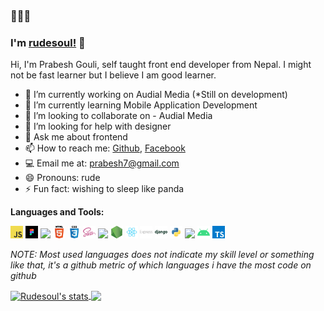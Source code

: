 ### 🤩🤩🤩 
### I'm [rudesoul!](https://www.github.com/rudesoul) 👋

Hi, I'm Prabesh Gouli, self taught front end developer from Nepal. I might not be fast learner but I believe I am good learner.

- 🔭 I’m currently working on Audial Media (*Still on development)
- 🌱 I’m currently learning Mobile Application Development
- 👯 I’m looking to collaborate on - Audial Media
- 🤔 I’m looking for help with designer
- 💬 Ask me about frontend
- 📫 How to reach me: [Github](https://www.github.com/rudesoul), [Facebook](https://www.facebook.com/prabeshgouli)  
- 💻 Email me at: prabesh7@gmail.com
- 😄 Pronouns: rude
- ⚡ Fun fact: wishing to sleep like panda

**Languages and Tools:**  

<code><img height="20" src="https://raw.githubusercontent.com/github/explore/80688e429a7d4ef2fca1e82350fe8e3517d3494d/topics/javascript/javascript.png"></code>
<code><img height="20" src="https://raw.githubusercontent.com/github/explore/05d0f0dfceafd861bdf2b53559399dae7b2e2d8b/topics/figma/figma.png"></code>
<code><img height="20" src="https://png4u.com/wp-content/uploads/2019/09/Adobe-Photoshop-CC-PNG-Logo.png"></code>
<code><img height="20" src="https://raw.githubusercontent.com/github/explore/80688e429a7d4ef2fca1e82350fe8e3517d3494d/topics/html/html.png"></code>
<code><img height="20" src="https://raw.githubusercontent.com/github/explore/80688e429a7d4ef2fca1e82350fe8e3517d3494d/topics/css/css.png"></code>
<code><img height="20" src="https://raw.githubusercontent.com/github/explore/80688e429a7d4ef2fca1e82350fe8e3517d3494d/topics/sass/sass.png"></code>
<code><img height="20" src="https://greensock.com/uploads/set_resources_4/84c1e40ea0e759e3f1505eb1788ddf3c_greensock-logo.svg"></code>
<code><img height="20" src="https://raw.githubusercontent.com/github/explore/80688e429a7d4ef2fca1e82350fe8e3517d3494d/topics/nodejs/nodejs.png"></code>
<code><img height="20" src="https://raw.githubusercontent.com/github/explore/80688e429a7d4ef2fca1e82350fe8e3517d3494d/topics/react/react.png"></code>
<code><img height="20" src="https://raw.githubusercontent.com/github/explore/80688e429a7d4ef2fca1e82350fe8e3517d3494d/topics/express/express.png"></code>
<code><img height="20" src="https://raw.githubusercontent.com/github/explore/80688e429a7d4ef2fca1e82350fe8e3517d3494d/topics/django/django.png"></code>
<code><img height="20" src="https://raw.githubusercontent.com/github/explore/80688e429a7d4ef2fca1e82350fe8e3517d3494d/topics/python/python.png"></code>
<code><img height="20" src="https://banner2.cleanpng.com/20180704/uxe/kisspng-github-computer-icons-icon-design-desktop-wallpape-5b3d36142dd125.8636932415307381961877.jpg"></code>
<code><img height="20" src="https://raw.githubusercontent.com/github/explore/80688e429a7d4ef2fca1e82350fe8e3517d3494d/topics/android/android.png"></code>
<code><img height="20" src="https://raw.githubusercontent.com/github/explore/80688e429a7d4ef2fca1e82350fe8e3517d3494d/topics/typescript/typescript.png"></code>    


*NOTE: Most used languages does not indicate my skill level or something like that, it's a github metric of which languages i have the most code on github*


<a href="https://github.com/anuraghazra/github-readme-stats">
  <img align="center" src="https://github-readme-stats.vercel.app/api?username=rudesoul&show_icons=true&include_all_commits=true&theme=dark" alt="Rudesoul's stats" />
</a>
<a href="https://github.com/anuraghazra/github-readme-stats">
  <img align="center" src="https://github-readme-stats.vercel.app/api/top-langs/?username=rudesoul&layout=compact&theme=dark" />
</a>
